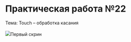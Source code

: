 Практическая работа №22
=========================
Тема: Touch – обработка касания
<br>
<br>
<image src="http://git.scc/git/Repository/Blob/c48b7ec4-6440-4794-9a24-4a690327ceef?encodedName=master&encodedPath=MDK03%2Fpr22%2FScreenshot_1638112694.png">Первый скрин<image>
